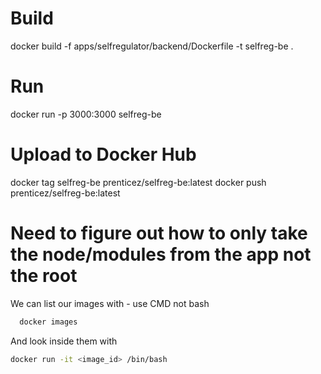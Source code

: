 # Build
docker build -f apps/selfregulator/backend/Dockerfile -t selfreg-be .

# Run
docker run -p 3000:3000 selfreg-be

# Upload to Docker Hub
docker tag selfreg-be prenticez/selfreg-be:latest
docker push prenticez/selfreg-be:latest

# Need to figure out how to only take the node/modules from the app not the root
We can list our images with - use CMD not bash
```sh
  docker images
```
And look inside them with 
```sh
docker run -it <image_id> /bin/bash
```
